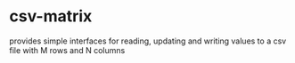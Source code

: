 # csv-matrix
provides simple interfaces for reading, updating and writing values to a csv file with M rows and N columns
